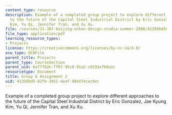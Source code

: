 ```yaml
---
content_type: resource
description: Example of a completed group project to explore different approaches
  to the future of the Capital Steel Industrial District by Eric Gonzalez, Jae Kyung
  Kim, Yu Qi, Jennifer Tran, and Xu Xu.
file: /courses/11-307-beijing-urban-design-studio-summer-2008/41356bd582fb3851deaf98e37ecac0ec_group6_assn2.pdf
file_type: application/pdf
learning_resource_types:
- Projects
license: https://creativecommons.org/licenses/by-nc-sa/4.0/
ocw_type: OCWFile
parent_title: Projects
parent_type: CourseSection
parent_uid: 6a77762e-ff6f-95c9-91a2-c0191efb0a1c
resourcetype: Document
title: Group 6 Assignment 2
uid: 41356bd5-82fb-3851-deaf-98e37ecac0ec
---
```

Example of a completed group project to explore different approaches to the future of the Capital Steel Industrial District by Eric Gonzalez, Jae Kyung Kim, Yu Qi, Jennifer Tran, and Xu Xu.